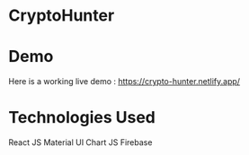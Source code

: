 # CryptoHunter


# Demo
Here is a working live demo : https://crypto-hunter.netlify.app/


# Technologies Used
React JS
Material UI
Chart JS
Firebase
